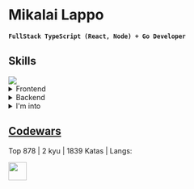 # Mikalai Lappo 

**`FullStack TypeScript (React, Node) + Go Developer`**

## Skills
<img src="https://skillicons.dev/icons?i=ts,go" />
<details>
  <summary>Frontend</summary>
  
  - React, Next.js, Redux-toolkit, Zustand, Apollo, @tanstack/react-query
  - MantineUI, NextUI, TailwindCSS, SCSS, CSS Modules, Figma
  - unified.js (mdast, hast, rehype, etc.)
</details>

<details>
  <summary>Backend</summary>
  
  - TypeScript: Express, Koa, Nest, Inversify (DI), Jest, Prisma
  - Go: gorilla (mux/ws), wire (DI), sqlc
  - DB: PostgreSQL, MongoDB, Redis
  - Linux, Nginx, Git(lab|hub) CI, Docker
</details>

<details>
  <summary>I'm into</summary>

  - Static strong type systems
  - FP, class-free OOP, compositional, and multiparadigm approaches
  - Solana, web3.js, Solidity
  - Rust, Zig, <a href="https://github.com/grol-io" target="_blank"> Grol </a>
</details>


## <a href="https://codewars.com/users/MikalaiLappo" target="_blank">Codewars</a>
Top 878 | 2 kyu | 1839 Katas | Langs:

<img height="36" src="https://skillicons.dev/icons?i=javascript,haskell,python,postgres" />
